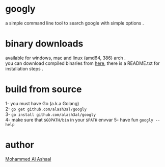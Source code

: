# googly
a simple command line tool to search google with simple options .

# binary downloads
available for windows, mac and linux (amd64, 386) arch .   
you can download compiled binaries from [here](https://www.dropbox.com/sh/otex59ts7ic2nen/AADt8jZdfmJdCpJNXK1M-AW9a?dl=0), there is a README.txt for installation steps .

# build from source
1- you must have Go (a.k.a Golang)   
2- `go get github.com/alash3al/googly`  
3- `go install github.com/alash3al/googly`  
4- make sure that `$GOPATH/bin` in your `$PATH` envvar
5- have fun `googly --help`

# author
[Mohammed Al Ashaal](http://alash3al.xyz)
